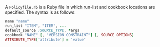 A `Policyfile.rb` is a Ruby file in which run-list and cookbook
locations are specified. The syntax is as follows:

```ruby
name "name"
run_list "ITEM", "ITEM", ...
default_source :SOURCE_TYPE, *args
cookbook "NAME" [, "VERSION_CONSTRAINT"] [, SOURCE_OPTIONS]
ATTRIBUTE_TYPE['attribute'] = 'value'
```
